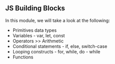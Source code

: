 ## JS Building Blocks

In this module, we will take a look at the following:

- Primitives data types
- Variables - var, let, const
- Operators >> Arithmetic
- Conditional statements - if, else, switch-case
- Looping constructs - for, while, do - while
- Functions
